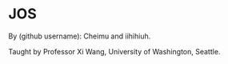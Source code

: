 # JOS

By (github username): Cheimu and iihihiuh.

Taught by Professor Xi Wang, University of Washington, Seattle.
